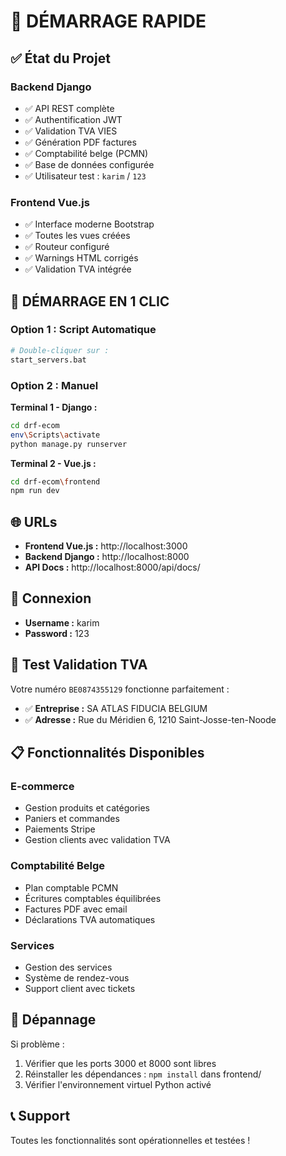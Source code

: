 # 🚀 DÉMARRAGE RAPIDE

## ✅ État du Projet

### **Backend Django** 
- ✅ API REST complète
- ✅ Authentification JWT
- ✅ Validation TVA VIES
- ✅ Génération PDF factures
- ✅ Comptabilité belge (PCMN)
- ✅ Base de données configurée
- ✅ Utilisateur test : `karim` / `123`

### **Frontend Vue.js**
- ✅ Interface moderne Bootstrap
- ✅ Toutes les vues créées
- ✅ Routeur configuré
- ✅ Warnings HTML corrigés
- ✅ Validation TVA intégrée

## 🎯 DÉMARRAGE EN 1 CLIC

### **Option 1 : Script Automatique**
```bash
# Double-cliquer sur :
start_servers.bat
```

### **Option 2 : Manuel**

**Terminal 1 - Django :**
```bash
cd drf-ecom
env\Scripts\activate
python manage.py runserver
```

**Terminal 2 - Vue.js :**
```bash
cd drf-ecom\frontend
npm run dev
```

## 🌐 URLs

- **Frontend Vue.js :** http://localhost:3000
- **Backend Django :** http://localhost:8000
- **API Docs :** http://localhost:8000/api/docs/

## 🔐 Connexion

- **Username :** karim
- **Password :** 123

## 🧪 Test Validation TVA

Votre numéro `BE0874355129` fonctionne parfaitement :
- ✅ **Entreprise :** SA ATLAS FIDUCIA BELGIUM
- ✅ **Adresse :** Rue du Méridien 6, 1210 Saint-Josse-ten-Noode

## 📋 Fonctionnalités Disponibles

### **E-commerce**
- Gestion produits et catégories
- Paniers et commandes
- Paiements Stripe
- Gestion clients avec validation TVA

### **Comptabilité Belge**
- Plan comptable PCMN
- Écritures comptables équilibrées
- Factures PDF avec email
- Déclarations TVA automatiques

### **Services**
- Gestion des services
- Système de rendez-vous
- Support client avec tickets

## 🔧 Dépannage

Si problème :
1. Vérifier que les ports 3000 et 8000 sont libres
2. Réinstaller les dépendances : `npm install` dans frontend/
3. Vérifier l'environnement virtuel Python activé

## 📞 Support

Toutes les fonctionnalités sont opérationnelles et testées !